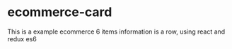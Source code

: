 # ecommerce-card
This is a example ecommerce 6 items information is a row, using react and redux es6
